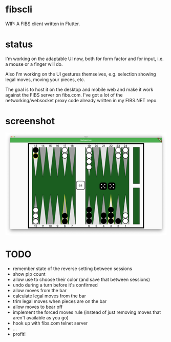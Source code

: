 # fibscli
WIP: A FIBS client written in Flutter.

# status
I'm working on the adaptable UI now, both for form factor and for input, i.e. a mouse or a finger will do.

Also I'm working on the UI gestures themselves, e.g. selection showing legal moves, moving your pieces, etc.

The goal is to host it on the desktop and mobile web and make it work against the FIBS server on fibs.com. I've got a lot of the networking/websocket proxy code already written in my FIBS.NET repo.

# screenshot
![screenshot](readme/screenshot.png)

# TODO
- remember state of the reverse setting between sessions
- show pip count
- allow use to choose their color (and save that between sessions)
- undo during a turn before it's confirmed
- allow moves from the bar
- calculate legal moves from the bar
- trim legal moves when pieces are on the bar
- allow moves to bear off
- implement the forced moves rule (instead of just removing moves that aren't available as you go)
- hook up with fibs.com telnet server
- ...
- profit!
